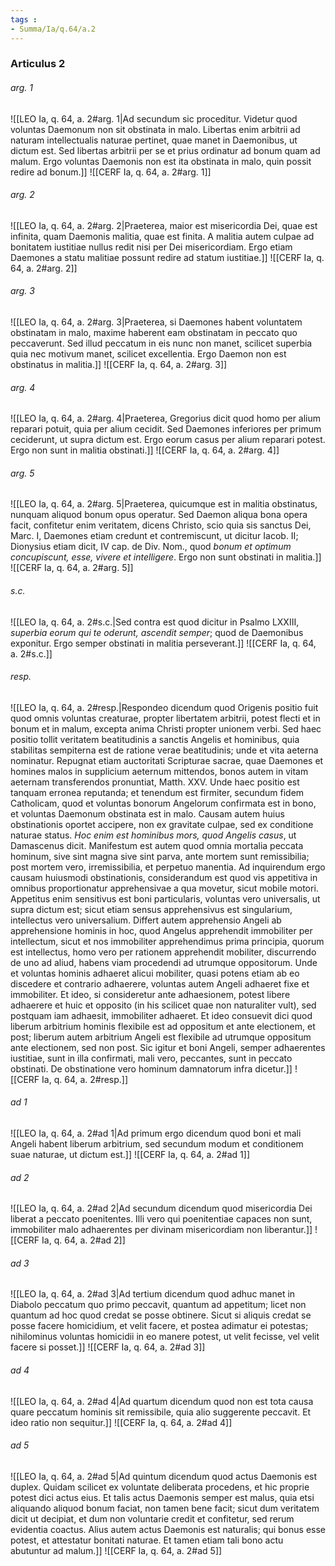 ```yaml
---
tags : 
- Summa/Ia/q.64/a.2
---
```


### Articulus 2

###### arg. 1
![[LEO Ia, q. 64, a. 2#arg. 1|Ad secundum sic proceditur. Videtur quod voluntas Daemonum non sit obstinata in malo. Libertas enim arbitrii ad naturam intellectualis naturae pertinet, quae manet in Daemonibus, ut dictum est. Sed libertas arbitrii per se et prius ordinatur ad bonum quam ad malum. Ergo voluntas Daemonis non est ita obstinata in malo, quin possit redire ad bonum.]]
![[CERF Ia, q. 64, a. 2#arg. 1]]

###### arg. 2
![[LEO Ia, q. 64, a. 2#arg. 2|Praeterea, maior est misericordia Dei, quae est infinita, quam Daemonis malitia, quae est finita. A malitia autem culpae ad bonitatem iustitiae nullus redit nisi per Dei misericordiam. Ergo etiam Daemones a statu malitiae possunt redire ad statum iustitiae.]]
![[CERF Ia, q. 64, a. 2#arg. 2]]

###### arg. 3
![[LEO Ia, q. 64, a. 2#arg. 3|Praeterea, si Daemones habent voluntatem obstinatam in malo, maxime haberent eam obstinatam in peccato quo peccaverunt. Sed illud peccatum in eis nunc non manet, scilicet superbia quia nec motivum manet, scilicet excellentia. Ergo Daemon non est obstinatus in malitia.]]
![[CERF Ia, q. 64, a. 2#arg. 3]]

###### arg. 4
![[LEO Ia, q. 64, a. 2#arg. 4|Praeterea, Gregorius dicit quod homo per alium reparari potuit, quia per alium cecidit. Sed Daemones inferiores per primum ceciderunt, ut supra dictum est. Ergo eorum casus per alium reparari potest. Ergo non sunt in malitia obstinati.]]
![[CERF Ia, q. 64, a. 2#arg. 4]]

###### arg. 5
![[LEO Ia, q. 64, a. 2#arg. 5|Praeterea, quicumque est in malitia obstinatus, nunquam aliquod bonum opus operatur. Sed Daemon aliqua bona opera facit, confitetur enim veritatem, dicens Christo, scio quia sis sanctus Dei, Marc. I, Daemones etiam credunt et contremiscunt, ut dicitur Iacob. II; Dionysius etiam dicit, IV cap. de Div. Nom., quod *bonum et optimum concupiscunt, esse, vivere et intelligere*. Ergo non sunt obstinati in malitia.]]
![[CERF Ia, q. 64, a. 2#arg. 5]]

###### s.c.
![[LEO Ia, q. 64, a. 2#s.c.|Sed contra est quod dicitur in Psalmo LXXIII, *superbia eorum qui te oderunt, ascendit semper*; quod de Daemonibus exponitur. Ergo semper obstinati in malitia perseverant.]]
![[CERF Ia, q. 64, a. 2#s.c.]]

###### resp.
![[LEO Ia, q. 64, a. 2#resp.|Respondeo dicendum quod Origenis positio fuit quod omnis voluntas creaturae, propter libertatem arbitrii, potest flecti et in bonum et in malum, excepta anima Christi propter unionem verbi. Sed haec positio tollit veritatem beatitudinis a sanctis Angelis et hominibus, quia stabilitas sempiterna est de ratione verae beatitudinis; unde et vita aeterna nominatur. Repugnat etiam auctoritati Scripturae sacrae, quae Daemones et homines malos in supplicium aeternum mittendos, bonos autem in vitam aeternam transferendos pronuntiat, Matth. XXV. Unde haec positio est tanquam erronea reputanda; et tenendum est firmiter, secundum fidem Catholicam, quod et voluntas bonorum Angelorum confirmata est in bono, et voluntas Daemonum obstinata est in malo. Causam autem huius obstinationis oportet accipere, non ex gravitate culpae, sed ex conditione naturae status. *Hoc enim est hominibus mors, quod Angelis casus*, ut Damascenus dicit. Manifestum est autem quod omnia mortalia peccata hominum, sive sint magna sive sint parva, ante mortem sunt remissibilia; post mortem vero, irremissibilia, et perpetuo manentia. Ad inquirendum ergo causam huiusmodi obstinationis, considerandum est quod vis appetitiva in omnibus proportionatur apprehensivae a qua movetur, sicut mobile motori. Appetitus enim sensitivus est boni particularis, voluntas vero universalis, ut supra dictum est; sicut etiam sensus apprehensivus est singularium, intellectus vero universalium. Differt autem apprehensio Angeli ab apprehensione hominis in hoc, quod Angelus apprehendit immobiliter per intellectum, sicut et nos immobiliter apprehendimus prima principia, quorum est intellectus, homo vero per rationem apprehendit mobiliter, discurrendo de uno ad aliud, habens viam procedendi ad utrumque oppositorum. Unde et voluntas hominis adhaeret alicui mobiliter, quasi potens etiam ab eo discedere et contrario adhaerere, voluntas autem Angeli adhaeret fixe et immobiliter. Et ideo, si consideretur ante adhaesionem, potest libere adhaerere et huic et opposito (in his scilicet quae non naturaliter vult), sed postquam iam adhaesit, immobiliter adhaeret. Et ideo consuevit dici quod liberum arbitrium hominis flexibile est ad oppositum et ante electionem, et post; liberum autem arbitrium Angeli est flexibile ad utrumque oppositum ante electionem, sed non post. Sic igitur et boni Angeli, semper adhaerentes iustitiae, sunt in illa confirmati, mali vero, peccantes, sunt in peccato obstinati. De obstinatione vero hominum damnatorum infra dicetur.]]
![[CERF Ia, q. 64, a. 2#resp.]]

###### ad 1
![[LEO Ia, q. 64, a. 2#ad 1|Ad primum ergo dicendum quod boni et mali Angeli habent liberum arbitrium, sed secundum modum et conditionem suae naturae, ut dictum est.]]
![[CERF Ia, q. 64, a. 2#ad 1]]

###### ad 2
![[LEO Ia, q. 64, a. 2#ad 2|Ad secundum dicendum quod misericordia Dei liberat a peccato poenitentes. Illi vero qui poenitentiae capaces non sunt, immobiliter malo adhaerentes per divinam misericordiam non liberantur.]]
![[CERF Ia, q. 64, a. 2#ad 2]]

###### ad 3
![[LEO Ia, q. 64, a. 2#ad 3|Ad tertium dicendum quod adhuc manet in Diabolo peccatum quo primo peccavit, quantum ad appetitum; licet non quantum ad hoc quod credat se posse obtinere. Sicut si aliquis credat se posse facere homicidium, et velit facere, et postea adimatur ei potestas; nihilominus voluntas homicidii in eo manere potest, ut velit fecisse, vel velit facere si posset.]]
![[CERF Ia, q. 64, a. 2#ad 3]]

###### ad 4
![[LEO Ia, q. 64, a. 2#ad 4|Ad quartum dicendum quod non est tota causa quare peccatum hominis sit remissibile, quia alio suggerente peccavit. Et ideo ratio non sequitur.]]
![[CERF Ia, q. 64, a. 2#ad 4]]

###### ad 5
![[LEO Ia, q. 64, a. 2#ad 5|Ad quintum dicendum quod actus Daemonis est duplex. Quidam scilicet ex voluntate deliberata procedens, et hic proprie potest dici actus eius. Et talis actus Daemonis semper est malus, quia etsi aliquando aliquod bonum faciat, non tamen bene facit; sicut dum veritatem dicit ut decipiat, et dum non voluntarie credit et confitetur, sed rerum evidentia coactus. Alius autem actus Daemonis est naturalis; qui bonus esse potest, et attestatur bonitati naturae. Et tamen etiam tali bono actu abutuntur ad malum.]]
![[CERF Ia, q. 64, a. 2#ad 5]]

